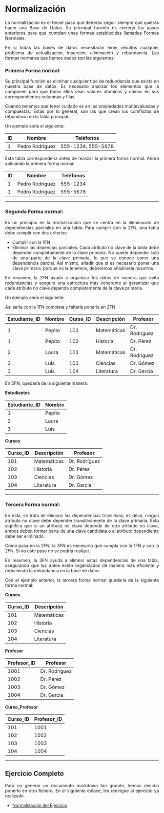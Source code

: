 <div align="justify";>

# Normalización

La normalización es el tercer paso que deberás seguir siempre que quierás hacer una Base de Datos. Su principal función es corregir los pasos anteriores para que cumplan unas formas establecidas llamadas Formas Normales.

En sí todas las bases de datos necesitarán tener resultos cualquier problema de actualización, inserción, eliminación y rebundancia. Las formas normales que hemos dados son las siguientes:

### Primera Forma normal:
Su principal función es eliminar cualquier tipo de redundancia que exista en nuestra base de datos. Es necesario analizar los elementos que la componen para que todos ellos sean valores atómicos y únicos en sus correspondientes columnas y filas. 

Cuando tenemos que tener cuidado es en las propiedades multievaluadas y compuestas. Estas por lo general, son las que crean los comflictos de rebundacia en la tabla principal.

Un ejemplo sería el siguiente:


| ID | Nombre          | Teléfonos          |
|----|-----------------|-------------------|
| 1  | Pedro Rodríguez     | 555-1234, 555-5678 |

Esta tabla correspondería antes de realizar la primera forma normal. Ahora aplicando la primera forma normal.


| ID | Nombre          | Teléfonos          |
|----|-----------------|-------------------|
| 1  | Pedro Rodríguez     | 555-1234 
| 1  | Pedro Rodríguez   | 555-5678 |

---
### Segunda Forma normal:
Es un principio en la normalización que se centra en la eliminación de dependencias parciales en una tabla. Para cumplir con la 2FN, una tabla debe cumplir con dos criterios:
- Cumplir con la 1FN
- Eliminar las depencias parciales: Cada atributo no clave de la tabla debe depender completamente de la clave primaria. No puede depender solo de una parte de la clave primaria, lo que se conoce como una dependencia parcial. Así mismo, añadir que si es necesario poner una  clave primaria, porque no la tenemos, deberemos añadirsela nosotros.

En resumen, la 2FN ayuda a organizar los datos de manera que evita redundancias y asegura una estructura más coherente al garantizar que cada atributo no clave dependa completamente de la clave primaria.

Un ejemplo sería el siguiente: 

Así sería con la 1FN completa y faltaría ponerla en 2FN:

| Estudiante_ID | Nombre    | Curso_ID | Descripción     | Profesor     |
|---------------|-----------|----------|-----------------|--------------|
| 1             | Pepito      | 101      | Matemáticas     | Dr. Rodríguez |
| 1             | Pepito      | 102      | Historia         | Dr. Pérez     |
| 2             | Laura     | 101      | Matemáticas     | Dr. Rodríguez |
| 3             | Luis    | 103      | Ciencias        | Dr. Gómez     |
| 3             | Luis    | 104      | Literatura       | Dr. García    |

En 2FN, quedaría de la siguiente manera:

__Estudiantes__

| Estudiante_ID | Nombre    |
|---------------|-----------|
| 1             | Pepito      |
| 2             | Laura     |
| 3             | Luis    |

__Cursos__

| Curso_ID | Descripción     | Profesor     |
|----------|-----------------|--------------|
| 101      | Matemáticas     | Dr. Rodríguez |
| 102      | Historia         | Dr. Pérez     |
| 103      | Ciencias        | Dr. Gómez     |
| 104      | Literatura       | Dr. García    |


---
### Tercera Forma normal:

En esta, se trata de eliminar las dependencias transitivas; es decir, ningun atributo no clave debe depender transitivamente de la clave primaria. Esto significa que si un atributo no clave depende de otro atributo no clave, ambos deben formar parte de una clave candidata o el atributo dependiente debe ser eliminado. 

Como pasa en la 2FN, la 3FN es necesario que cumpla con la 1FN y con la 2FN. Si no este paso no se podría realizar.

En resumen, la 3FN ayuda a elimnar estas dependencias de una tabla, asegurando que los datos estén organizados de manera más eficiente y reduciendo la redundancia en la base de datos.

Con el ejemplo anterior, la tercera forma normal quedaría de la siguiente forma normal:

__Cursos__


| Curso_ID | Descripción     |
|----------|-----------------|
| 101      | Matemáticas     |
| 102      | Historia         |
| 103      | Ciencias        |
| 104      | Literatura       |

__Profesor__

| Profesor_ID | Profesor     |
|----------|--------------|
| 1001      | Dr. Rodríguez |
| 1002      | Dr. Pérez     |
| 1003      | Dr. Gómez     |
| 1004      | Dr. García    |

__Curso_Profesor__

| Curso_ID | Profesor_ID     |
|----------|--------------|
| 101      | 1001 |
| 102      | 1002     |
| 103      | 1003     |
| 104      | 1004    |

---
## Ejercicio Completo
Para no generar un documento markdown tan grande, hemos decidio ponerlo en otro fichero. En el siguiente enlace, les redirigue al ejercicio ya realizado.

- [Normalización del Ejercicio](Ejercicio-Normalizaci%C3%B3n.md)

</div>